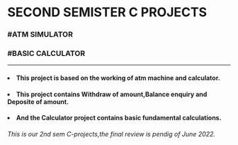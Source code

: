 <h1>SECOND SEMISTER C PROJECTS</h1>
<h3>#ATM SIMULATOR</h3>
<h3>#BASIC CALCULATOR</h3>
<hr></hr>
<h4><li>This project is based on the working of atm machine and calculator.</li></h4>
<h4><li>This project contains Withdraw of amount,Balance enquiry and Deposite of amount.</li></h4>
<h4><li>And the Calculator project contains basic fundamental calculations.</li></h4>
<h6>This is our 2nd sem C-projects,the final review is pendig of June 2022.</h6>
